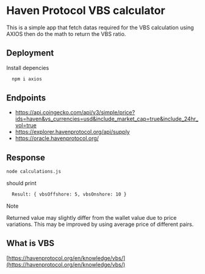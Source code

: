 # Haven Protocol VBS calculator

This is a simple app that fetch datas required for the VBS calculation using AXIOS then do the math to return the VBS ratio.



## Deployment

Install depencies

```bash
  npm i axios
```


## Endpoints

- https://api.coingecko.com/api/v3/simple/price?ids=haven&vs_currencies=usd&include_market_cap=true&include_24hr_vol=true
- https://explorer.havenprotocol.org/api/supply
- https://oracle.havenprotocol.org/



## Response

```bash
node calculations.js
```
 should print


```bash
  Result: { vbsOffshore: 5, vbsOnshore: 10 }
```
> [!NOTE]
> Returned value may slightly differ from the wallet value due to price variations. This may be improved by using average price of different pairs.


## What is VBS

[https://havenprotocol.org/en/knowledge/vbs/](https://havenprotocol.org/en/knowledge/vbs/)

